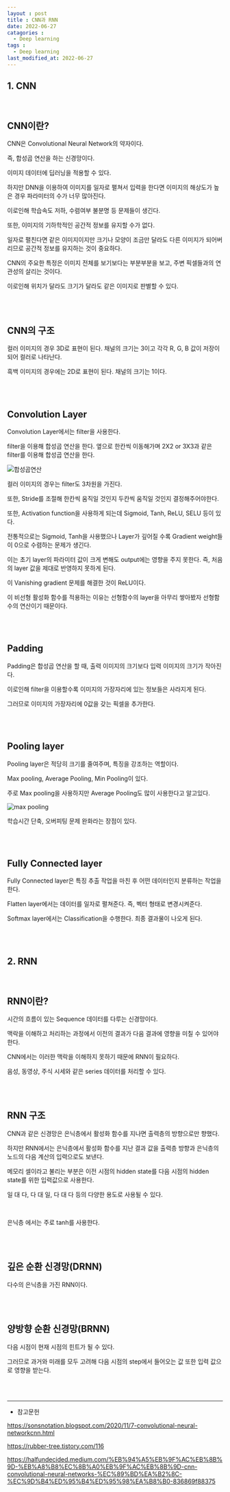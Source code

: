 ```yaml
---
layout : post
title : CNN과 RNN
date: 2022-06-27
catagories : 
  - Deep learning
tags : 
  - Deep learning
last_modified_at: 2022-06-27
---
```


## 1. CNN

<br>

## CNN이란?
CNN은 Convolutional Neural Network의 약자이다.

즉, 합성곱 연산을 하는 신경망이다.

이미지 데이터에 딥러닝을 적용할 수 있다.

하지만 DNN을 이용하여 이미지를 일자로 펼쳐서 입력을 한다면 이미지의 해상도가 높은 경우 파라미터의 수가 너무 많아진다.

이로인해 학습속도 저하, 수렴여부 불분명 등 문제들이 생긴다.

또한, 이미지의 기하학적인 공간적 정보를 유지할 수가 없다.

일자로 펼친다면 같은 이미지이지만 크기나 모양이 조금만 달라도 다른 이미지가 되어버리므로 공간적 정보를 유지하는 것이 중요하다.

CNN의 주요한 특정은 이미지 전체를 보기보다는 부분부분을 보고, 주변 픽셀들과의 연관성의 살리는 것이다.

이로인해 위치가 달라도 크기가 달라도 같은 이미지로 판별할 수 있다.


<br><br>

## CNN의 구조
컬러 이미지의 경우 3D로 표현이 된다. 채널의 크기는 3이고 각각 R, G, B 값이 저장이 되어 컬러로 나타난다.

흑백 이미지의 경우에는 2D로 표현이 된다. 채널의 크기는 1이다.

<br><br>

## Convolution Layer
Convolution Layer에서는 filter을 사용한다.

filter을 이용해 합성곱 연산을 한다. 옆으로 한칸씩 이동해가며 2X2 or 3X3과 같은 filter를 이용해 합성곱 연산을 한다.

![합성곱연산](https://user-images.githubusercontent.com/76985302/175927986-7878e71e-81c4-4bda-874d-988aa9b39052.PNG)

컬러 이미지의 경우는 filter도 3차원을 가진다.

또한, Stride를 조절해 한칸씩 움직일 것인지 두칸씩 움직일 것인지 결정해주어야한다.

또한, Activation function을 사용하게 되는데 Sigmoid, Tanh, ReLU, SELU 등이 있다.

전통적으로는 Sigmoid, Tanh을 사용했으나 Layer가 깊어질 수록 Gradient weight들이 0으로 수렴하는 문제가 생긴다.

이는 초기 layer의 파라미터 값이 크게 변해도 output에는 영향을 주지 못한다. 즉, 처음의 layer 값을 제대로 반영하지 못하게 된다.

이 Vanishing gradient 문제를 해결한 것이 ReLU이다. 

이 비선형 활성화 함수를 적용하는 이유는 선형함수의 layer을 아무리 쌓아봤자 선형함수의 연산이기 때문이다.

<br><br>

## Padding

Padding은 합성곱 연산을 할 때, 출력 이미지의 크기보다 입력 이미지의 크기가 작아진다.

이로인해 filter을 이용할수록 이미지의 가장자리에 있는 정보들은 사라지게 된다.

그러므로 이미지의 가장자리에 0값을 갖는 픽셀을 추가한다. 

<br><br>

## Pooling layer

Pooling layer은 적당히 크기를 줄여주며, 특징을 강조하는 역할이다.

Max pooling, Average Pooling, Min Pooling이 있다.

주로 Max pooling을 사용하지만 Average Pooling도 많이 사용한다고 알고있다.

![max pooling](https://user-images.githubusercontent.com/76985302/175929246-f440bc6b-a206-41ec-96ae-6ca88ac72d21.PNG)

학습시간 단축, 오버피팅 문제 완화라는 장점이 있다.

<br><br>

## Fully Connected layer
Fully Connected layer은 특징 추출 작업을 마친 후 어떤 데이터인지 분류하는 작업을 한다.

Flatten layer에서는 데이터를 일자로 펼쳐준다. 즉, 벡터 형태로 변경시켜준다.

Softmax layer에서는 Classification을 수행한다. 최종 결과물이 나오게 된다.

<br><br>

## 2. RNN

<br>

## RNN이란?
시간의 흐름이 있는 Sequence 데이터를 다루는 신경망이다.

맥락을 이해하고 처리하는 과정에서 이전의 결과가 다음 결과에 영향을 미칠 수 있어야한다.

CNN에서는 이러한 맥락을 이해하지 못하기 때문에 RNN이 필요하다.

음성, 동영상, 주식 시세와 같은 series 데이터를 처리할 수 있다.

<br><br>

## RNN 구조
CNN과 같은 신경망은 은닉층에서 활성화 함수를 지나면 출력층의 방향으로만 향했다.

하지만 RNN에서는 은닉층에서 활성화 함수를 지난 결과 값을 출력층 방향과 은닉층의 노드의 다음 계산의 입력으로도 보낸다.

메모리 셀이라고 불리는 부분은 이전 시점의 hidden state를 다음 시점의 hidden state를 위한 입력값으로 사용한다.

일 대 다, 다 대 일, 다 대 다 등의 다양한 용도로 사용될 수 있다.

<br>

은닉층 에서는 주로 tanh를 사용한다.

<br><br>

## 깊은 순환 신경망(DRNN)
다수의 은닉층을 가진 RNN이다. 

<br><br>

## 양방향 순환 신경망(BRNN)
다음 시점이 현재 시점의 힌트가 될 수 있다.

그러므로 과거와 미래를 모두 고려해 다음 시점의 step에서 들어오는 값 또한 입력 값으로 영향을 받는다.














<br><br>

---
- 참고문헌

<https://sonsnotation.blogspot.com/2020/11/7-convolutional-neural-networkcnn.html>

<https://rubber-tree.tistory.com/116>

<https://halfundecided.medium.com/%EB%94%A5%EB%9F%AC%EB%8B%9D-%EB%A8%B8%EC%8B%A0%EB%9F%AC%EB%8B%9D-cnn-convolutional-neural-networks-%EC%89%BD%EA%B2%8C-%EC%9D%B4%ED%95%B4%ED%95%98%EA%B8%B0-836869f88375>

